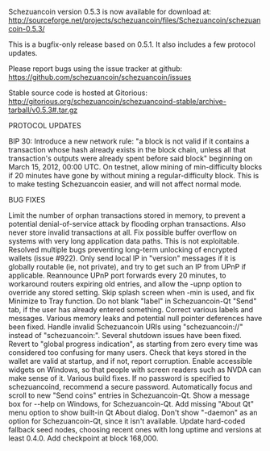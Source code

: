 Schezuancoin version 0.5.3 is now available for download at:
http://sourceforge.net/projects/schezuancoin/files/Schezuancoin/schezuancoin-0.5.3/

This is a bugfix-only release based on 0.5.1.
It also includes a few protocol updates.

Please report bugs using the issue tracker at github:
https://github.com/schezuancoin/schezuancoin/issues

Stable source code is hosted at Gitorious:
http://gitorious.org/schezuancoin/schezuancoind-stable/archive-tarball/v0.5.3#.tar.gz

PROTOCOL UPDATES

BIP 30: Introduce a new network rule: "a block is not valid if it contains a transaction whose hash already exists in the block chain, unless all that transaction's outputs were already spent before said block" beginning on March 15, 2012, 00:00 UTC.
On testnet, allow mining of min-difficulty blocks if 20 minutes have gone by without mining a regular-difficulty block. This is to make testing Schezuancoin easier, and will not affect normal mode.

BUG FIXES

Limit the number of orphan transactions stored in memory, to prevent a potential denial-of-service attack by flooding orphan transactions. Also never store invalid transactions at all.
Fix possible buffer overflow on systems with very long application data paths. This is not exploitable.
Resolved multiple bugs preventing long-term unlocking of encrypted wallets
(issue #922).
Only send local IP in "version" messages if it is globally routable (ie, not private), and try to get such an IP from UPnP if applicable.
Reannounce UPnP port forwards every 20 minutes, to workaround routers expiring old entries, and allow the -upnp option to override any stored setting.
Skip splash screen when -min is used, and fix Minimize to Tray function.
Do not blank "label" in Schezuancoin-Qt "Send" tab, if the user has already entered something.
Correct various labels and messages.
Various memory leaks and potential null pointer deferences have been fixed.
Handle invalid Schezuancoin URIs using "schezuancoin://" instead of "schezuancoin:".
Several shutdown issues have been fixed.
Revert to "global progress indication", as starting from zero every time was considered too confusing for many users.
Check that keys stored in the wallet are valid at startup, and if not, report corruption.
Enable accessible widgets on Windows, so that people with screen readers such as NVDA can make sense of it.
Various build fixes.
If no password is specified to schezuancoind, recommend a secure password.
Automatically focus and scroll to new "Send coins" entries in Schezuancoin-Qt.
Show a message box for --help on Windows, for Schezuancoin-Qt.
Add missing "About Qt" menu option to show built-in Qt About dialog.
Don't show "-daemon" as an option for Schezuancoin-Qt, since it isn't available.
Update hard-coded fallback seed nodes, choosing recent ones with long uptime and versions at least 0.4.0.
Add checkpoint at block 168,000.
